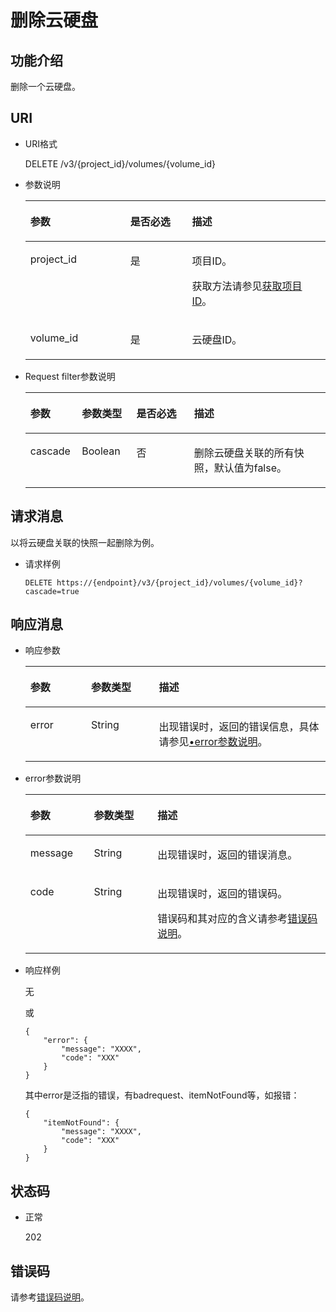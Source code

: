 # 删除云硬盘<a name="zh-cn_topic_0102643091"></a>

## 功能介绍<a name="section10932885"></a>

删除一个云硬盘。

## URI<a name="section31287108"></a>

-   URI格式

    DELETE /v3/\{project\_id\}/volumes/\{volume\_id\}

-   参数说明

    <a name="table44522499"></a>
    <table><thead align="left"><tr id="row39474480"><th class="cellrowborder" valign="top" width="33.33%" id="mcps1.1.4.1.1"><p id="p43316293"><a name="p43316293"></a><a name="p43316293"></a>参数</p>
    </th>
    <th class="cellrowborder" valign="top" width="20.549999999999997%" id="mcps1.1.4.1.2"><p id="p18958859"><a name="p18958859"></a><a name="p18958859"></a>是否必选</p>
    </th>
    <th class="cellrowborder" valign="top" width="46.12%" id="mcps1.1.4.1.3"><p id="p59272617"><a name="p59272617"></a><a name="p59272617"></a>描述</p>
    </th>
    </tr>
    </thead>
    <tbody><tr id="row36352712"><td class="cellrowborder" valign="top" width="33.33%" headers="mcps1.1.4.1.1 "><p id="p194149447576"><a name="p194149447576"></a><a name="p194149447576"></a>project_id</p>
    </td>
    <td class="cellrowborder" valign="top" width="20.549999999999997%" headers="mcps1.1.4.1.2 "><p id="p5246632"><a name="p5246632"></a><a name="p5246632"></a>是</p>
    </td>
    <td class="cellrowborder" valign="top" width="46.12%" headers="mcps1.1.4.1.3 "><p id="p22324024"><a name="p22324024"></a><a name="p22324024"></a>项目ID。</p>
    <p id="p55811451337"><a name="p55811451337"></a><a name="p55811451337"></a>获取方法请参见<a href="获取项目ID.md">获取项目ID</a>。</p>
    </td>
    </tr>
    <tr id="row66698493"><td class="cellrowborder" valign="top" width="33.33%" headers="mcps1.1.4.1.1 "><p id="p33868853"><a name="p33868853"></a><a name="p33868853"></a>volume_id</p>
    </td>
    <td class="cellrowborder" valign="top" width="20.549999999999997%" headers="mcps1.1.4.1.2 "><p id="p59022586"><a name="p59022586"></a><a name="p59022586"></a>是</p>
    </td>
    <td class="cellrowborder" valign="top" width="46.12%" headers="mcps1.1.4.1.3 "><p id="p16100147"><a name="p16100147"></a><a name="p16100147"></a>云硬盘ID。</p>
    </td>
    </tr>
    </tbody>
    </table>

-   Request filter参数说明

    <a name="zh-cn_topic_0058762428_table114096539515"></a>
    <table><thead align="left"><tr id="zh-cn_topic_0058762428_row64913538519"><th class="cellrowborder" valign="top" width="17.171717171717173%" id="mcps1.1.5.1.1"><p id="zh-cn_topic_0058762428_p14491115311514"><a name="zh-cn_topic_0058762428_p14491115311514"></a><a name="zh-cn_topic_0058762428_p14491115311514"></a>参数</p>
    </th>
    <th class="cellrowborder" valign="top" width="18.181818181818183%" id="mcps1.1.5.1.2"><p id="zh-cn_topic_0058762428_p54911753125116"><a name="zh-cn_topic_0058762428_p54911753125116"></a><a name="zh-cn_topic_0058762428_p54911753125116"></a>参数类型</p>
    </th>
    <th class="cellrowborder" valign="top" width="19.191919191919194%" id="mcps1.1.5.1.3"><p id="zh-cn_topic_0058762428_p10491105315113"><a name="zh-cn_topic_0058762428_p10491105315113"></a><a name="zh-cn_topic_0058762428_p10491105315113"></a>是否必选</p>
    </th>
    <th class="cellrowborder" valign="top" width="45.45454545454546%" id="mcps1.1.5.1.4"><p id="zh-cn_topic_0058762428_p16491553125110"><a name="zh-cn_topic_0058762428_p16491553125110"></a><a name="zh-cn_topic_0058762428_p16491553125110"></a>描述</p>
    </th>
    </tr>
    </thead>
    <tbody><tr id="zh-cn_topic_0058762428_row64916530515"><td class="cellrowborder" valign="top" width="17.171717171717173%" headers="mcps1.1.5.1.1 "><p id="zh-cn_topic_0058762428_p14491953135112"><a name="zh-cn_topic_0058762428_p14491953135112"></a><a name="zh-cn_topic_0058762428_p14491953135112"></a>cascade</p>
    </td>
    <td class="cellrowborder" valign="top" width="18.181818181818183%" headers="mcps1.1.5.1.2 "><p id="zh-cn_topic_0058762428_p15491185365111"><a name="zh-cn_topic_0058762428_p15491185365111"></a><a name="zh-cn_topic_0058762428_p15491185365111"></a>Boolean</p>
    </td>
    <td class="cellrowborder" valign="top" width="19.191919191919194%" headers="mcps1.1.5.1.3 "><p id="zh-cn_topic_0058762428_p349155345117"><a name="zh-cn_topic_0058762428_p349155345117"></a><a name="zh-cn_topic_0058762428_p349155345117"></a>否</p>
    </td>
    <td class="cellrowborder" valign="top" width="45.45454545454546%" headers="mcps1.1.5.1.4 "><p id="zh-cn_topic_0058762428_p1941233905911"><a name="zh-cn_topic_0058762428_p1941233905911"></a><a name="zh-cn_topic_0058762428_p1941233905911"></a>删除云硬盘关联的所有快照，默认值为false。</p>
    </td>
    </tr>
    </tbody>
    </table>


## 请求消息<a name="section4146219482"></a>

以将云硬盘关联的快照一起删除为例。

-   请求样例

    ```
    DELETE https://{endpoint}/v3/{project_id}/volumes/{volume_id}?cascade=true
    ```


## 响应消息<a name="section51227795"></a>

-   响应参数

    <a name="zh-cn_topic_0058762428_table46654279102454"></a>
    <table><thead align="left"><tr id="zh-cn_topic_0058762428_row6664264102454"><th class="cellrowborder" valign="top" width="20.24%" id="mcps1.1.4.1.1"><p id="zh-cn_topic_0058762428_p2934472102454"><a name="zh-cn_topic_0058762428_p2934472102454"></a><a name="zh-cn_topic_0058762428_p2934472102454"></a>参数</p>
    </th>
    <th class="cellrowborder" valign="top" width="22.62%" id="mcps1.1.4.1.2"><p id="zh-cn_topic_0058762428_p1338569102927"><a name="zh-cn_topic_0058762428_p1338569102927"></a><a name="zh-cn_topic_0058762428_p1338569102927"></a>参数类型</p>
    </th>
    <th class="cellrowborder" valign="top" width="57.14%" id="mcps1.1.4.1.3"><p id="zh-cn_topic_0058762428_p23036595102454"><a name="zh-cn_topic_0058762428_p23036595102454"></a><a name="zh-cn_topic_0058762428_p23036595102454"></a>描述</p>
    </th>
    </tr>
    </thead>
    <tbody><tr id="zh-cn_topic_0058762428_row12419334102454"><td class="cellrowborder" valign="top" width="20.24%" headers="mcps1.1.4.1.1 "><p id="zh-cn_topic_0058762428_p129522216412"><a name="zh-cn_topic_0058762428_p129522216412"></a><a name="zh-cn_topic_0058762428_p129522216412"></a>error</p>
    </td>
    <td class="cellrowborder" valign="top" width="22.62%" headers="mcps1.1.4.1.2 "><p id="zh-cn_topic_0058762428_p1595262111415"><a name="zh-cn_topic_0058762428_p1595262111415"></a><a name="zh-cn_topic_0058762428_p1595262111415"></a>String</p>
    </td>
    <td class="cellrowborder" valign="top" width="57.14%" headers="mcps1.1.4.1.3 "><p id="zh-cn_topic_0058762428_p109527215417"><a name="zh-cn_topic_0058762428_p109527215417"></a><a name="zh-cn_topic_0058762428_p109527215417"></a>出现错误时，返回的错误信息，具体请参见<a href="#zh-cn_topic_0058762428_li0419202382514">•error参数说明</a>。</p>
    </td>
    </tr>
    </tbody>
    </table>

-   <a name="zh-cn_topic_0058762428_li0419202382514"></a>error参数说明

    <a name="zh-cn_topic_0058762428_zh-cn_topic_0020235144_table15441099103019"></a>
    <table><thead align="left"><tr id="zh-cn_topic_0058762428_zh-cn_topic_0020235144_row54094047103019"><th class="cellrowborder" valign="top" width="21.17788221177882%" id="mcps1.1.4.1.1"><p id="zh-cn_topic_0058762428_zh-cn_topic_0020235144_p19541716103019"><a name="zh-cn_topic_0058762428_zh-cn_topic_0020235144_p19541716103019"></a><a name="zh-cn_topic_0058762428_zh-cn_topic_0020235144_p19541716103019"></a>参数</p>
    </th>
    <th class="cellrowborder" valign="top" width="21.17788221177882%" id="mcps1.1.4.1.2"><p id="zh-cn_topic_0058762428_zh-cn_topic_0020235144_p39375186103019"><a name="zh-cn_topic_0058762428_zh-cn_topic_0020235144_p39375186103019"></a><a name="zh-cn_topic_0058762428_zh-cn_topic_0020235144_p39375186103019"></a>参数类型</p>
    </th>
    <th class="cellrowborder" valign="top" width="57.64423557644236%" id="mcps1.1.4.1.3"><p id="zh-cn_topic_0058762428_zh-cn_topic_0020235144_p38578950103019"><a name="zh-cn_topic_0058762428_zh-cn_topic_0020235144_p38578950103019"></a><a name="zh-cn_topic_0058762428_zh-cn_topic_0020235144_p38578950103019"></a>描述</p>
    </th>
    </tr>
    </thead>
    <tbody><tr id="zh-cn_topic_0058762428_zh-cn_topic_0020235144_row59401790103019"><td class="cellrowborder" valign="top" width="21.17788221177882%" headers="mcps1.1.4.1.1 "><p id="zh-cn_topic_0058762428_zh-cn_topic_0020235144_p46815658103019"><a name="zh-cn_topic_0058762428_zh-cn_topic_0020235144_p46815658103019"></a><a name="zh-cn_topic_0058762428_zh-cn_topic_0020235144_p46815658103019"></a>message</p>
    </td>
    <td class="cellrowborder" valign="top" width="21.17788221177882%" headers="mcps1.1.4.1.2 "><p id="zh-cn_topic_0058762428_zh-cn_topic_0020235144_p33971979103019"><a name="zh-cn_topic_0058762428_zh-cn_topic_0020235144_p33971979103019"></a><a name="zh-cn_topic_0058762428_zh-cn_topic_0020235144_p33971979103019"></a>String</p>
    </td>
    <td class="cellrowborder" valign="top" width="57.64423557644236%" headers="mcps1.1.4.1.3 "><p id="zh-cn_topic_0058762428_zh-cn_topic_0020235144_p21623243103019"><a name="zh-cn_topic_0058762428_zh-cn_topic_0020235144_p21623243103019"></a><a name="zh-cn_topic_0058762428_zh-cn_topic_0020235144_p21623243103019"></a>出现错误时，返回的错误消息。</p>
    </td>
    </tr>
    <tr id="zh-cn_topic_0058762428_zh-cn_topic_0020235144_row60391466103019"><td class="cellrowborder" valign="top" width="21.17788221177882%" headers="mcps1.1.4.1.1 "><p id="zh-cn_topic_0058762428_zh-cn_topic_0020235144_p59870541103019"><a name="zh-cn_topic_0058762428_zh-cn_topic_0020235144_p59870541103019"></a><a name="zh-cn_topic_0058762428_zh-cn_topic_0020235144_p59870541103019"></a>code</p>
    </td>
    <td class="cellrowborder" valign="top" width="21.17788221177882%" headers="mcps1.1.4.1.2 "><p id="zh-cn_topic_0058762428_zh-cn_topic_0020235144_p17675690103019"><a name="zh-cn_topic_0058762428_zh-cn_topic_0020235144_p17675690103019"></a><a name="zh-cn_topic_0058762428_zh-cn_topic_0020235144_p17675690103019"></a>String</p>
    </td>
    <td class="cellrowborder" valign="top" width="57.64423557644236%" headers="mcps1.1.4.1.3 "><p id="zh-cn_topic_0058762428_zh-cn_topic_0020235144_p6087468103019"><a name="zh-cn_topic_0058762428_zh-cn_topic_0020235144_p6087468103019"></a><a name="zh-cn_topic_0058762428_zh-cn_topic_0020235144_p6087468103019"></a>出现错误时，返回的错误码。</p>
    <p id="zh-cn_topic_0058762428_zh-cn_topic_0020235144_p54787218103019"><a name="zh-cn_topic_0058762428_zh-cn_topic_0020235144_p54787218103019"></a><a name="zh-cn_topic_0058762428_zh-cn_topic_0020235144_p54787218103019"></a>错误码和其对应的含义请参考<a href="错误码说明.md">错误码说明</a>。</p>
    </td>
    </tr>
    </tbody>
    </table>

-   响应样例

    无

    或

    ```
    {
        "error": {
            "message": "XXXX", 
            "code": "XXX"
        }
    }
    ```

    其中error是泛指的错误，有badrequest、itemNotFound等，如报错：

    ```
    {
        "itemNotFound": {
            "message": "XXXX", 
            "code": "XXX"
        }
    }
    ```


## 状态码<a name="section58396974"></a>

-   正常

    202


## 错误码<a name="section431317151242"></a>

请参考[错误码说明](错误码说明.md)。

